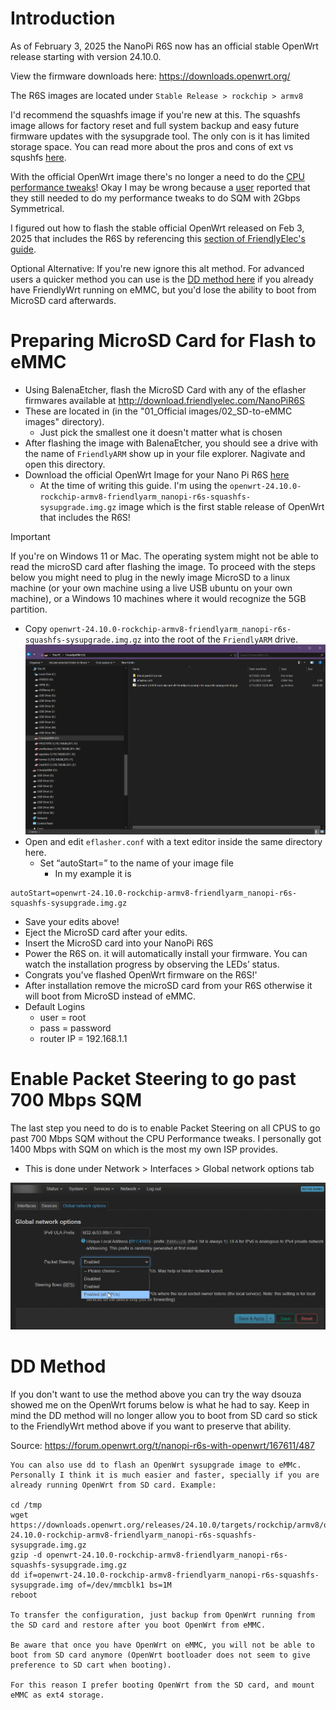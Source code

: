 # Introduction
As of February 3, 2025 the NanoPi R6S now has an official stable OpenWrt release starting with version 24.10.0.

View the firmware downloads here: https://downloads.openwrt.org/

The R6S images are located under `Stable Release > rockchip > armv8`

I'd recommend the squashfs image if you're new at this. The squashfs image allows for factory reset and full system backup and easy future firmware updates with the sysupgrade tool. The only con is it has limited storage space. You can read more about the pros and cons of ext vs squshfs [here](https://openrouters.com/docs/openwrt-chose-ext4-or-squashfs-image/).

With the official OpenWrt image there's no longer a need to do the [CPU performance tweaks](https://github.com/StarWhiz/NanoPi-R6S-CPU-Optimization-for-Gigabit-SQM)! Okay I may be wrong because a [user](https://forum.openwrt.org/t/nanopi-r6s-with-openwrt/167611/489?u=starwhiz) reported that they still needed to do my performance tweaks to do SQM with 2Gbps Symmetrical.

I figured out how to flash the stable official OpenWrt released on Feb 3, 2025 that includes the R6S by referencing this [section of FriendlyElec's guide](https://wiki.friendlyelec.com/wiki/index.php/NanoPi_R6S#Flash_third_party_OS_.28Image_file.29_to_eMMC).

Optional Alternative: If you're new ignore this alt method. For advanced  users a quicker method you can use is the [DD method here](https://forum.openwrt.org/t/nanopi-r6s-with-openwrt/167611/487) if you already have FriendlyWrt running on eMMC, but you'd lose the ability to boot from MicroSD card afterwards.

# Preparing MicroSD Card for Flash to eMMC
* Using BalenaEtcher, flash the MicroSD Card with any of the eflasher firmwares available at http://download.friendlyelec.com/NanoPiR6S 
* These are located in (in the "01_Official images/02_SD-to-eMMC images" directory). 
	* Just pick the smallest one it doesn't matter what is chosen
* After flashing the image with BalenaEtcher, you should see a drive with the name of `FriendlyARM` show up in your file explorer. Nagivate and open this directory.
* Download the official OpenWrt Image for your Nano Pi R6S [here](https://downloads.openwrt.org/)
	* At the time of writing this guide. I'm using the `openwrt-24.10.0-rockchip-armv8-friendlyarm_nanopi-r6s-squashfs-sysupgrade.img.gz` image which is the first stable release of OpenWrt that includes the R6S!

> [!IMPORTANT]  
> If you're on Windows 11 or Mac. The operating system might not be able to read the microSD card after flashing the image. To proceed with the steps below you might need to plug in the newly image MicroSD to a linux machine (or your own machine using a live USB ubuntu on your own machine), or a Windows 10 machines where it would recognize the 5GB partition.

* Copy `openwrt-24.10.0-rockchip-armv8-friendlyarm_nanopi-r6s-squashfs-sysupgrade.img.gz` into the root of the `FriendlyARM` drive.
 ![SDCardRoot](./FriendlyARMSDModifications.png)
* Open and edit `eflasher.conf` with a text editor inside the same directory here.
	* Set “autoStart=” to the name of your image file
		* In my example it is 
```
autoStart=openwrt-24.10.0-rockchip-armv8-friendlyarm_nanopi-r6s-squashfs-sysupgrade.img.gz
```
* Save your edits above!
* Eject the MicroSD card after your edits.
* Insert the MicroSD card into your NanoPi R6S
* Power the R6S on. it will automatically install your firmware. You can watch the installation progress by observing the LEDs’ status.
* Congrats you've flashed OpenWrt firmware on the R6S!'
* After installation remove the microSD card from your R6S otherwise it will boot from MicroSD instead of eMMC.
* Default Logins
	* user = root
	* pass = password
	* router IP = 192.168.1.1

# Enable Packet Steering to go past 700 Mbps SQM
The last step you need to do is to enable Packet Steering on all CPUS to go past 700 Mbps SQM without the CPU Performance tweaks. I personally got 1400 Mbps with SQM on which is the most my own ISP provides.

* This is done under Network > Interfaces > Global network options tab

 ![Enable Packet Steering](./EnablePacketSteeringAllCPUs.png)

# DD Method
If you don't want to use the method above you can try the way dsouza showed me on the OpenWrt forums below is what he had to say. Keep in mind the DD method will no longer allow you to boot from SD card so stick to the FriendlyWrt method above if you want to preserve that ability.

Source: https://forum.openwrt.org/t/nanopi-r6s-with-openwrt/167611/487

```
You can also use dd to flash an OpenWrt sysupgrade image to eMMc. Personally I think it is much easier and faster, specially if you are already running OpenWrt from SD card. Example:

cd /tmp
wget https://downloads.openwrt.org/releases/24.10.0/targets/rockchip/armv8/openwrt-24.10.0-rockchip-armv8-friendlyarm_nanopi-r6s-squashfs-sysupgrade.img.gz
gzip -d openwrt-24.10.0-rockchip-armv8-friendlyarm_nanopi-r6s-squashfs-sysupgrade.img.gz
dd if=openwrt-24.10.0-rockchip-armv8-friendlyarm_nanopi-r6s-squashfs-sysupgrade.img of=/dev/mmcblk1 bs=1M
reboot

To transfer the configuration, just backup from OpenWrt running from the SD card and restore after you boot OpenWrt from eMMC.

Be aware that once you have OpenWrt on eMMC, you will not be able to boot from SD card anymore (OpenWrt bootloader does not seem to give preference to SD cart when booting).

For this reason I prefer booting OpenWrt from the SD card, and mount eMMC as ext4 storage.
```
